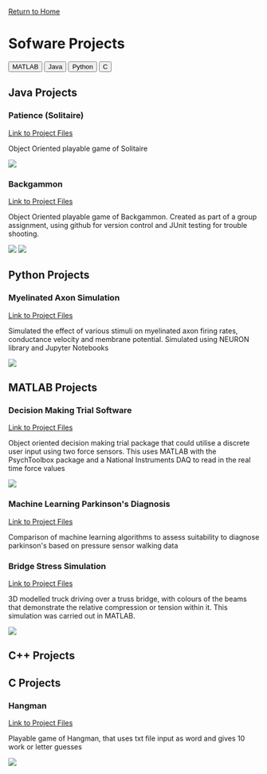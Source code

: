 <html>

<script>  
function openPage(evt, cityName) {
  // Declare all variables
  var i, tabcontent, tablinks;
  tabcontent = document.getElementsByClassName("tabcontent");
  for (i = 0; i < tabcontent.length; i++) {
    tabcontent[i].style.display = "none";
  }

  tablinks = document.getElementsByClassName("tablinks");
  for (i = 0; i < tablinks.length; i++) {
    tablinks[i].className = tablinks[i].className.replace(" active", "");
  }
  document.getElementById(cityName).style.display = "block";
  evt.currentTarget.className += " active";
} 
window.onload = function(){
var acc = document.getElementsByClassName("accordion");
var i;
for (i = 0; i < acc.length; i++) {
  acc[i].addEventListener("click", function() {
    this.classList.toggle("active");
    var panel = this.nextElementSibling;
    if (panel.style.display === "block") {
      panel.style.display = "none";
    } else {
      panel.style.display = "block";
    }
  });
}
document.getElementById("defaultOpen").click(); 
}
document.getElementsByClassName("tablinks")[1].className = "active";
</script>
<a href="https://ohogan217.github.io/">Return to Home</a> 
<h1>Sofware Projects</h1>

<div class="btn-group">
  <button class="tablinks" onclick="openPage(event, '3')" id = "defaultOpen">MATLAB</button>
  <button class="tablinks" onclick="openPage(event, '1')">Java</button>
  <button class="tablinks" onclick="openPage(event, '2')">Python</button>
  <button class="tablinks" onclick="openPage(event, '5')">C</button>
</div>

<div id="1" class="tabcontent">
  <h2>Java Projects</h2>
  <h3>Patience (Solitaire)</h3>
  <a href =  "https://github.com/Ohogan217/Ohogan217.github.io/tree/master/Software%20Projects/Java/Patience">Link to Project Files</a>
  <p>Object Oriented playable game of Solitaire</p>
  <img src="Software Projects/Images/Patience.png"
     style="max-width: 100%;"/> 
  <p></p>
  <h3>Backgammon</h3>
  <a href =  "https://github.com/Ohogan217/Group_34">Link to Project Files</a>
  
  
  <p>Object Oriented playable game of Backgammon. Created as part of a group assignment, using github for version control and JUnit testing for trouble shooting.</p>
  <img src="Software Projects/Images/Bg1.png"
     style="max-width: 100%;"/> 
  <img src="Software Projects/Images/Bg2.png"
     style="max-width: 100%;"/> 
</div>

<div id="2" class="tabcontent">
  <h2>Python Projects</h2>
  <h3>Myelinated Axon Simulation</h3>
  <a href =  "https://github.com/Ohogan217/Ohogan217.github.io/tree/master/Software%20Projects/Python">Link to Project Files</a>
  <p>Simulated the effect of various stimuli on myelinated axon firing rates, conductance velocity and membrane potential. Simulated using NEURON library and Jupyter Notebooks</p>
  <img src="Software Projects/Images/Axon.png"
     style="max-width: 100%;"/> 
</div>

<div id="3" class="tabcontent">
  <h2>MATLAB Projects</h2>
  <h3>Decision Making Trial Software</h3>
  <a href =  "https://github.com/Ohogan217/Ohogan217.github.io/tree/master/Software%20Projects/MATLAB/Thesis Software">Link to Project Files</a>
  
  <p>Object oriented decision making trial package that could utilise a discrete user input using two force sensors. This uses MATLAB with the PsychToolbox package and a National Instruments DAQ to read in the real time force values</p>
  <img src="Software Projects/Images/DMTrial.png"
     style="max-width: 100%;"/> 
     <p></p>
  <h3>Machine Learning Parkinson's Diagnosis</h3>
  <a href =  "https://github.com/Ohogan217/Ohogan217.github.io/tree/master/Software%20Projects/Matlab/Machine%20Learning">Link to Project Files</a>
  <p>Comparison of machine learning algorithms to assess suitability to diagnose parkinson's based on pressure sensor walking data</p>
  <p></p>
  <h3>Bridge Stress Simulation</h3>
  <a href =  "https://github.com/Ohogan217/Ohogan217.github.io/tree/master/Software%20Projects/Matlab/Modelling and Simulation">Link to Project Files</a>
  <p>3D modelled truck driving over a truss bridge, with colours of the beams that demonstrate the relative compression or tension within it. This simulation was carried out in MATLAB.</p>
  <img src="Software Projects/Images/MnS.gif"
     style="max-width: 100%;"/> 
</div>

<div id="4" class="tabcontent">
  <h2>C++ Projects</h2>
  
</div>

<div id="5" class="tabcontent">
  <h2>C Projects</h2>
  <h3>Hangman</h3>
  <a href =  "https://github.com/Ohogan217/Ohogan217.github.io/tree/master/Software%20Projects/C">Link to Project Files</a>
  <p>Playable game of Hangman, that uses txt file input as word and gives 10 work or letter guesses</p>
  <img src="Software Projects/Images/Hangman.png"
     style="max-width: 100%;"/> 
</div>
</html>
